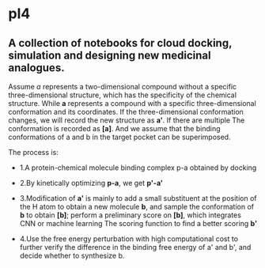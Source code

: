 # pl4

## A collection of notebooks for cloud docking, simulation and designing new medicinal analogues.

Assume *a* represents a two-dimensional compound without a specific three-dimensional structure, which has the specificity of the chemical structure. While **a** represents a compound with a specific three-dimensional conformation and its coordinates. If the three-dimensional conformation changes, we will record the new structure as **a'**. If there are multiple The conformation is recorded as **[a]**. And we assume that the binding conformations of a and b in the target pocket can be superimposed.

The process is:

- 1.A protein-chemical molecule binding complex p-a obtained by docking
- 2.By kinetically optimizing **p-a**, we get **p'-a'**
- 3.Modification of **a'** is mainly to add a small substituent at the position of the H atom to obtain a new molecule **b**, and sample the conformation of **b** to obtain **[b]**; perform a preliminary score on **[b]**, which integrates CNN or machine learning The scoring function to find a better scoring **b'**

- 4.Use the free energy perturbation with high computational cost to further verify the difference in the binding free energy of a' and b', and decide whether to synthesize b.





